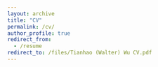 ```yaml
---
layout: archive
title: "CV"
permalink: /cv/
author_profile: true
redirect_from:
  - /resume
redirect_to: /files/Tianhao (Walter) Wu CV.pdf
---
```


